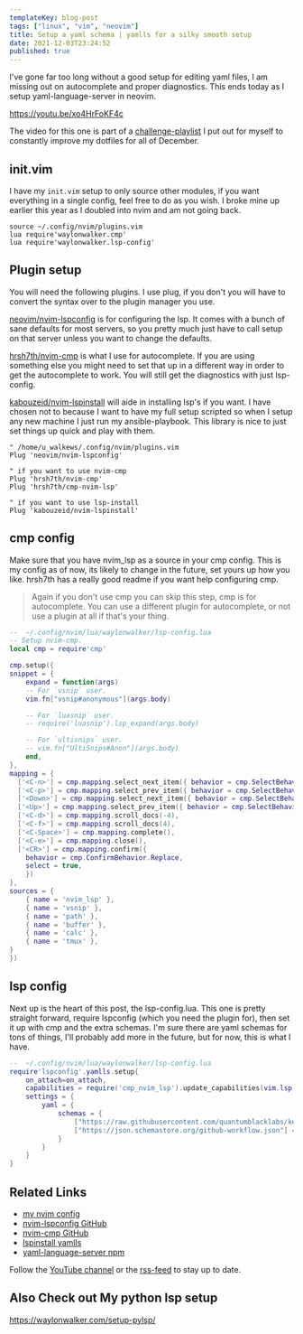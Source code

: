 ```yaml
---
templateKey: blog-post
tags: ["linux", "vim", "neovim"]
title: Setup a yaml schema | yamlls for a silky smooth setup
date: 2021-12-03T23:24:52
published: true
---
```


I've gone far too long without a good setup for editing yaml
files, I am missing out on autocomplete and proper diagnostics.
This ends today as I setup yaml-language-server in neovim.

<https://youtu.be/xo4HrFoKF4c>

The video for this one is part of a
[challenge-playlist](https://www.youtube.com/playlist?list=PLTRNG6WIHETAj0nR_WYAxxGjd7kXch5zj)
I put out for myself to constantly improve my dotfiles for all of December.

## init.vim

I have my `init.vim` setup to only source other modules, if you want everything
in a single config, feel free to do as you wish. I broke mine up earlier this
year as I doubled into nvim and am not going back.

```vim
source ~/.config/nvim/plugins.vim
lua require'waylonwalker.cmp'
lua require'waylonwalker.lsp-config'
```

## Plugin setup

You will need the following plugins. I use plug, if you don't you will have to
convert the syntax over to the plugin manager you use.

[neovim/nvim-lspconfig](https://github.com/neovim/nvim-lspconfig) is for
configuring the lsp. It comes with a bunch of sane defaults for most servers,
so you pretty much just have to call setup on that server unless you want to
change the defaults.

[hrsh7th/nvim-cmp](https://github.com/hrsh7th/nvim-cmp) is what I use for
autocomplete. If you are using something else you might need to set that up in
a different way in order to get the autocomplete to work. You will still get
the diagnostics with just lsp-config.

[kabouzeid/nvim-lspinstall](https://github.com/kabouzeid/nvim-lspinstall) will
aide in installing lsp's if you want. I have chosen not to because I want to
have my full setup scripted so when I setup any new machine I just run my
ansible-playbook. This library is nice to just set things up quick and play
with them.

```vim
" /home/u_walkews/.config/nvim/plugins.vim
Plug 'neovim/nvim-lspconfig'

" if you want to use nvim-cmp
Plug 'hrsh7th/nvim-cmp'
Plug 'hrsh7th/cmp-nvim-lsp'

" if you want to use lsp-install
Plug 'kabouzeid/nvim-lspinstall'
```

## cmp config

Make sure that you have nvim_lsp as a source in your cmp config. This is my
config as of now, its likely to change in the future, set yours up how you
like. hrsh7th has a really good readme if you want help configuring cmp.

> Again if you don't use cmp you can skip this step, cmp is for autocomplete.
> You can use a different plugin for autocomplete, or not use a plugin at all
> if that's your thing.

```lua
--  ~/.config/nvim/lua/waylonwalker/lsp-config.lua
-- Setup nvim-cmp.
local cmp = require'cmp'

cmp.setup({
snippet = {
    expand = function(args)
    -- For `vsnip` user.
    vim.fn["vsnip#anonymous"](args.body)

    -- For `luasnip` user.
    -- require('luasnip').lsp_expand(args.body)

    -- For `ultisnips` user.
    -- vim.fn["UltiSnips#Anon"](args.body)
    end,
},
mapping = {
  ['<C-n>'] = cmp.mapping.select_next_item({ behavior = cmp.SelectBehavior.Insert }),
  ['<C-p>'] = cmp.mapping.select_prev_item({ behavior = cmp.SelectBehavior.Insert }),
  ['<Down>'] = cmp.mapping.select_next_item({ behavior = cmp.SelectBehavior.Select }),
  ['<Up>'] = cmp.mapping.select_prev_item({ behavior = cmp.SelectBehavior.Select }),
  ['<C-d>'] = cmp.mapping.scroll_docs(-4),
  ['<C-f>'] = cmp.mapping.scroll_docs(4),
  ['<C-Space>'] = cmp.mapping.complete(),
  ['<C-e>'] = cmp.mapping.close(),
  ['<CR>'] = cmp.mapping.confirm({
    behavior = cmp.ConfirmBehavior.Replace,
    select = true,
    })
},
sources = {
    { name = 'nvim_lsp' },
    { name = 'vsnip' },
    { name = 'path' },
    { name = 'buffer' },
    { name = 'calc' },
    { name = 'tmux' },
}
})

```

## lsp config

Next up is the heart of this post, the lsp-config.lua. This one is pretty
straight forward, require lspconfig (which you need the plugin for), then set
it up with cmp and the extra schemas. I'm sure there are yaml schemas for tons
of things, I'll probably add more in the future, but for now, this is what I
have.

```lua
--  ~/.config/nvim/lua/waylonwalker/lsp-config.lua
require'lspconfig'.yamlls.setup{
    on_attach=on_attach,
    capabilities = require('cmp_nvim_lsp').update_capabilities(vim.lsp.protocol.make_client_capabilities()),
    settings = {
        yaml = {
            schemas = {
                ["https://raw.githubusercontent.com/quantumblacklabs/kedro/develop/static/jsonschema/kedro-catalog-0.17.json"]= "conf/**/*catalog*",
                ["https://json.schemastore.org/github-workflow.json"] = "/.github/workflows/*"
            }
        }
    }
}
```

## Related Links

- [my nvim config](https://github.com/WaylonWalker/devtainer/tree/main/nvim/.config/nvim)
- [nvim-lspconfig GitHub](https://github.com/neovim/nvim-lspconfig)
- [nvim-cmp GitHub](https://github.com/hrsh7th/nvim-cmp)
- [lspinstall yamlls](https://github.com/kabouzeid/nvim-lspinstall/blob/main/lua/lspinstall/servers/yaml.lua)
- [yaml-language-server npm](https://www.npmjs.com/package/yaml-language-server?activeTab=readme)

Follow the [YouTube channel](https://youtube.com/waylonwalker) or the
[rss-feed](https://waylonwalker/rss/) to stay up to date.

## Also Check out My python lsp setup

<https://waylonwalker.com/setup-pylsp/>
